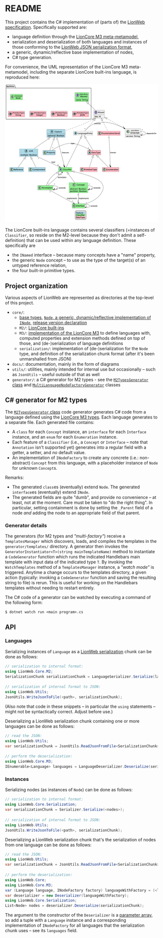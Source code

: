 # README

This project contains the C# implementation of (parts of) the [LionWeb specification](https://github.com/lionWeb-io/specification/).
Specifically supported are:

* language definition through the [LionCore M3 meta-metamodel](https://github.com/LionWeb-io/specification/blob/main/metametamodel/metametamodel.adoc),
* serialization and deserialization of both languages and instances of those conforming to the [LionWeb JSON serialization format](https://github.com/LionWeb-io/specification/blob/main/serialization/serialization.adoc),
* a generic, dynamic/reflective base implementation of nodes,
* C# type generation.

For convenience, the UML representation of the LionCore M3 meta-metamodel, including the separate LionCore built-ins language, is reproduced here:

![A UML representation of the LionCore M3 meta-metamodel and LionCore built-ins](docs/metametamodel-with-complete-builtins.png)

The LionCore built-ins language contains several classifiers (=instances of `Classifier`, so reside on the M2-level because they don't admit a self-definition) that can be used within any language definition.
These specifically are

* the `INamed` interface – because many concepts have a "name" property,
* the generic `Node` concept – to use as the type of the target(s) of an untyped reference relation,
* the four built-in primitive types.


## Project organization

Various aspects of LionWeb are represented as directories at the top-level of this project.

* `core/`:
    * [base types](core/BaseTypes.cs), [`Node`, a generic, dynamic/reflective implementation of `INode`](core/Node.cs), [release version declaration](core/ReleaseVersion.cs)
    * `M2/`: [LionCore built-ins](core/M2/BuiltIns.cs)
    * `M3/`: [implementation of the LionCore M3](core/M3/Types.cs) to define languages with, computed properties and extension methods defined on top of those, and (de-)serialization of language definitions
	* `serialization/`: implementation of (de-)serialization for the `Node` type, and definition of the serialization chunk format (after it's been unmarshalled from JSON)
* `docs/`: documentation, mainly in the form of diagrams
* `utils/`: utilities, mainly intended for internal use but occasionally – such as `JsonUtils` – useful outside of that as well
* `generator/`: a C# generator for M2 types - see the [`M2TypesGenerator` class](generator/M2TypesGenerator.cs) and [`MultiLanguageNodeFactoryGenerator`](generator/MultiLanguageNodeFactoryGenerator.cs) classes


## C# generator for M2 types

The [`M2TypesGenerator` class](generator/M2TypesGenerator.cs) code generator generates C# code from a language defined using the [LionCore M3 types](core/M3/Types.cs).
Each language generates to a separate file.
Each generated file contains:

* A `class` for each `Concept` instance, an `interface` for each `Interface` instance, and an `enum` for each `Enumeration` instance.
* Each feature of a `Classifier` (i.e., a `Concept` or `Interface` – note that `Annotation` isn't supported yet) generates into a regular field with a getter, a setter, and _no_ default value.
* An implementation of `INodeFactory` to create any concrete (i.e.: non-abstract) `Concept` from this language, with a placeholder instance of `Node` for unknown `Concept`s.

Remarks:

* The generated `class`es (eventually) extend `Node`.
    The generated `interface`es (eventually) extend `INode`.
* The generated fields are quite "dumb", and provide no convenience – at least, not at the moment.
    Care must be taken to "do the right thing".
    In particular, setting containment is done by setting the `_Parent` field of a node _and_ adding the node to an appropriate field of that parent.


### Generator details

The generators (for M2 types and _"multi-factory"_) receive a `TemplatesManager` which discovers, loads, and compiles the templates in the `generator/templates/` directory.
A generator then invokes the `GeneratorInstantiator<T>(string mainTemplateName)` method to instantiate a `CodeGenerator` function which runs the indicated Handlebars main template with input data of the indicated type `T`.
By invoking the `WatchTemplates` method of a `TemplatesManager` instance, a _"watch mode"_ is triggered.
Anytime a change occurs to the templates directory, a given action (typically: invoking a `CodeGenerator` function and saving the resulting string to file) is rerun.
This is useful for working on the Handlebars templates without needing to restart entirely.

The C# code of a generator can be watched by executing a command of the following form:

```shell
$ dotnet watch run <main program>.cs
```


## API

### Languages

Serializing instances of `Language` as a [LionWeb serialization](https://github.com/LionWeb-io/specification/blob/main/serialization/serialization.adoc) chunk can be done as follows:

```csharp
// serialization to internal format:
using LionWeb.Core.M2;
SerializationChunk serializationChunk = LanguageSerializer.Serialize(languages);

// serialization of internal format to JSON:
using LionWeb.Utils;
JsonUtils.WriteJsonToFile(<path>, serializationChunk);
```

(Also note that code in these snippets – in particular the `using` statements – might not be syntactically correct.
 Adjust before use.)

Deserializing a LionWeb serialization chunk containing one or more languages can be done as follows:

```csharp
// read the JSON:
using LionWeb.Utils;
var serializationChunk = JsonUtils.ReadJsonFromFile<SerializationChunk>(<path>);

// perform the deserialization:
using LionWeb.Core.M3;
IEnumerable<Language> languages = LanguageDeserializer.Deserialize(serializationChunk);
```


### Instances

Serializing nodes (as instances of `Node`) can be done as follows:

```csharp
// serialization to internal format:
using LionWeb.Core.Serialization;
var serializationChunk = Serializer.Serialize(<nodes>);

// serialization of internal format to JSON:
using LionWeb.Utils;
JsonUtils.WriteJsonToFile(<path>, serializationChunk);
```

Deserializing a LionWeb serialization chunk that's the serialization of nodes from one language can be done as follows:

```csharp
// read the JSON:
using LionWeb.Utils;
var serializationChunk = JsonUtils.ReadJsonFromFile<SerializationChunk>(<path>);

// perform the deserialization:
using LionWeb.Core;
using LionWeb.Core.M3;
var (Language language, INodeFactory factory) languageWithFactory = (<language instance>, <its corresponding INodeFactory implementation>);
var deserializer = new Deserializer(languageWithFactory);
using LionWeb.Core.Serialization;
List<Node> nodes = deserializer.Deserialize(serializationChunk);
```

The argument to the constructor of the `Deserializer` is a [parameter array](https://learn.microsoft.com/en-us/dotnet/csharp/language-reference/keywords/method-parameters?redirectedfrom=MSDN#params-modifier), so add a tuple with a `Language` instance and a corresponding implementation of `INodeFactory` for all languages that the serialization chunk uses – see its `languages` field.

